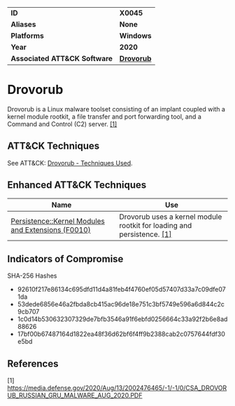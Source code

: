 <table>
<tr>
<td><b>ID</b></td>
<td><b>X0045</b></td>
</tr>
<tr>
<td><b>Aliases</b></td>
<td><b>None</b></td>
</tr>
<tr>
<td><b>Platforms</b></td>
<td><b>Windows</b></td>
</tr>
<tr>
<td><b>Year</b></td>
<td><b>2020</b></td>
</tr>
<tr>
<td><b>Associated ATT&CK Software</b></td>
<td><b><a href="https://attack.mitre.org/software/S0502/">Drovorub</a></b></td>
</tr>
</table>

# Drovorub

Drovorub is a Linux malware toolset consisting of an implant coupled with a kernel module rootkit, a file transfer and port forwarding tool, and a Command and Control (C2) server. [[1]](#1)

## ATT&CK Techniques

See ATT&CK: [Drovorub - Techniques Used](https://attack.mitre.org/software/S0502/).


## Enhanced ATT&CK Techniques

|Name|Use|
|---|---|
|[Persistence::Kernel Modules and Extensions (F0010)](../persistence/kernel-modules-and-extensions.md) | Drovorub uses a kernel module rootkit for loading and persistence. [[1]](#1)|


## Indicators of Compromise

SHA-256 Hashes
- 92610f217e86134c695dfd11d4a81feb4f4760ef05d57407d33a7c09dfe071da
- 53dede6856e46a2fbda8cb415ac96de18e751c3bf5749e596a6d844c2c9cb707
- 1c0d14b530632307329de7bfb3546a91f6ebfd0256664c33a92f2b6e8ad88626
- 17bf00b67487164d1822ea48f36d62bf6f4ff9b2388cab2c0757644fdf30e5bd


## References

<a name="1">[1]</a> https://media.defense.gov/2020/Aug/13/2002476465/-1/-1/0/CSA_DROVORUB_RUSSIAN_GRU_MALWARE_AUG_2020.PDF